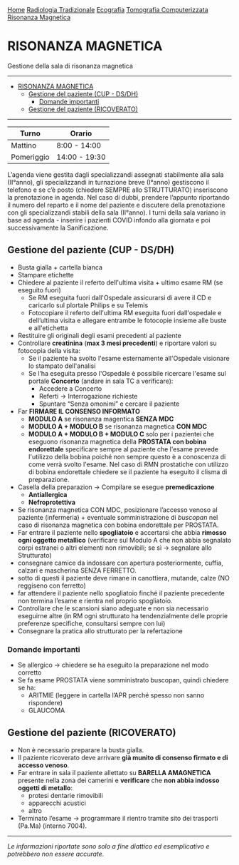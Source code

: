 <div class="topnav">
  <a href="index.html">Home</a>
  <a href="radiologia_tradizionale.html">Radiologia Tradizionale</a>
  <a href="ecografia.html">Ecografia</a>
  <a href="tomografia_computerizzata.html">Tomografia Computerizzata</a>
  <a href="risonanza_magnetica.html">Risonanza Magnetica</a>
</div>

# RISONANZA MAGNETICA
Gestione della sala di risonanza magnetica

---
- [RISONANZA MAGNETICA](#risonanza-magnetica)
  - [Gestione del paziente (CUP - DS/DH)](#gestione-del-paziente-cup---dsdh)
    - [Domande importanti](#domande-importanti)
  - [Gestione del paziente (RICOVERATO)](#gestione-del-paziente-ricoverato)

---

| Turno      | Orario        |
| ---------- | ------------- |
| Mattino    | 8:00 - 14:00  |
| Pomeriggio | 14:00 - 19:30 |

L’agenda viene gestita dagli specializzandi assegnati stabilmente alla sala (II°anno), gli specializzandi in turnazione breve (I°anno) gestiscono il telefono e se c’è posto (chiedere SEMPRE allo STRUTTURATO) inseriscono la prenotazione in agenda. 
Nel caso di dubbi, prendere l’appunto riportando il numero del reparto e il nome del paziente e discutere della prenotazione con gli specializzandi stabili della sala (II°anno).
I turni della sala variano in base ad agenda - inserire i pazienti COVID infondo alla giornata e poi successivamente la Sanificazione.

## Gestione del paziente (CUP - DS/DH)
- Busta gialla + cartella bianca
- Stampare etichette
- Chiedere al paziente il referto dell'ultima visita + ultimo esame RM (se eseguito fuori)
  - Se RM eseguita fuori dall'Ospedale assicurarsi di avere il CD e caricarlo sul plortale Philips e su Telemis
  - Fotocopiare il referto dell'ultima RM eseguita fuori dall'ospedale e dell’ultima visita e allegare entrambe le fotocopie insieme alle buste e all'etichetta
- Restituire gli originali degli esami precedenti al paziente
- Controllare **creatinina** (**max 3 mesi precedenti**) e riportare valori su fotocopia della visita:
  - Se il paziente ha svolto l'esame esternamente all'Ospedale visionare lo stampato dell'analisi
  - Se l’ha eseguita presso l'Ospedale è possibile ricercare l'esame sul portale **Concerto** (andare in sala TC a verificare):
    - Accedere a Concerto
    - Referti → Interrogazione richieste
    - Spuntare “Senza omonimi” e cercare il paziente
- Far **FIRMARE IL CONSENSO INFORMATO**
  - **MODULO A** se risonanza magentica **SENZA MDC**
  - **MODULO A + MODULO B** se risonanza magnetica **CON MDC**
  - **MODULO A + MODULO B + MODULO C** solo per i pazientei che eseguono risonanza magnetica della **PROSTATA con bobina endorettale** specificare sempre al paziente che l'esame prevede l'utilizzo della bobina poiché non sempre questo è a conoscenza di come verrà svolto l'esame. Nel caso di RMN prostatiche con utilizzo di bobina endorettale chiedere se il paziente ha eseguito il clisma di preparazione.
- Casella della preparazion → Compilare se esegue **premedicazione**
  - **Antiallergica**
  - **Nefroprotettiva**
- Se risonanza magnetica CON MDC, posizionare l’accesso venoso al paziente (infermeria) + eventuale somministrazione di *buscopan* nel caso di risonanza magnetica con bobina endorettale per PROSTATA.
- Far entrare il paziente nello **spogliatoio** e accertarsi che abbia **rimosso ogni oggetto metallico** (verificare sul Modulo A che non abbia segnalato corpi estranei o altri elementi non rimovibili; se sì → segnalare allo Strutturato)
- consegnare camice da indossare con apertura posteriormente, cuffia, calzari e mascherina SENZA FERRETTO.
- sotto di questi il paziente deve rimane in canottiera, mutande, calze (NO reggiseno con ferretto) 
- far attendere il paziente nello spogliatoio finché il paziente precedente non termina l’esame e rientra nel proprio spogliatoio.
- Controllare che le scansioni siano adeguate e non sia necessario eseguirne altre (in RM ogni strutturato ha tendenzialmente delle proprie preferenze specifiche, consultarsi sempre con lui)
- Consegnare la pratica allo strutturato per la refertazione

### Domande importanti
- Se allergico → chiedere se ha eseguito la preparazione nel modo corretto
- Se fa esame PROSTATA viene somministrato buscopan, quindi chiedere se ha:
  - ARITMIE (leggere in cartella l’APR perché spesso non sanno rispondere)
  - GLAUCOMA

## Gestione del paziente (RICOVERATO)
- Non è necessario preparare la busta gialla.
- Il paziente ricoverato deve arrivare **già munito di consenso firmato e di accesso venoso**.
- Far entrare in sala il paziente allettato su **BARELLA AMAGNETICA** presente nella zona dei camerini e **verificare** che **non abbia indosso oggetti di metallo**: 
  - protesi dentarie rimovibili
  - apparecchi acustici
  - altro
- Terminato l’esame → programmare il rientro tramite sito dei trasporti (Pa.Ma) (interno 7004).



---

*Le informazioni riportate sono solo a fine diattico ed esemplicativo e potrebbero non essere accurate.*